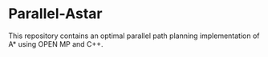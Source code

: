 # Parallel-Astar
This repository contains an optimal parallel path planning implementation of A* using OPEN MP and C++.
